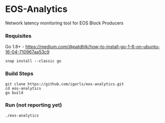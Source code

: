 # EOS-Analytics
Network latency monitoring tool for EOS Block Producers

### Requisites
Go 1.8+ - https://medium.com/@patdhlk/how-to-install-go-1-8-on-ubuntu-16-04-710967aa53c9
```
snap install --classic go
```

### Build Steps

```
git clone https://github.com/igorls/eos-analytics.git
cd eos-analytics
go build
```
### Run (not reporting yet)
```
./eos-analytics
```
